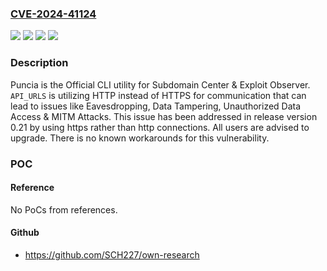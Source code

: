 ### [CVE-2024-41124](https://cve.mitre.org/cgi-bin/cvename.cgi?name=CVE-2024-41124)
![](https://img.shields.io/static/v1?label=Product&message=puncia&color=blue)
![](https://img.shields.io/static/v1?label=Version&message=%3D%20%3C%200.21%20&color=brighgreen)
![](https://img.shields.io/static/v1?label=Vulnerability&message=CWE-311%3A%20Missing%20Encryption%20of%20Sensitive%20Data&color=brighgreen)
![](https://img.shields.io/static/v1?label=Vulnerability&message=CWE-319%3A%20Cleartext%20Transmission%20of%20Sensitive%20Information&color=brighgreen)

### Description

Puncia is the Official CLI utility for Subdomain Center & Exploit Observer. `API_URLS` is utilizing HTTP instead of HTTPS for communication that can lead to issues like Eavesdropping, Data Tampering, Unauthorized Data Access & MITM Attacks. This issue has been addressed in release version 0.21 by using https rather than http connections. All users are advised to upgrade. There is no known workarounds for this vulnerability.

### POC

#### Reference
No PoCs from references.

#### Github
- https://github.com/SCH227/own-research

